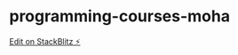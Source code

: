 # programming-courses-moha

[Edit on StackBlitz ⚡️](https://stackblitz.com/edit/programming-courses-6rubxp)